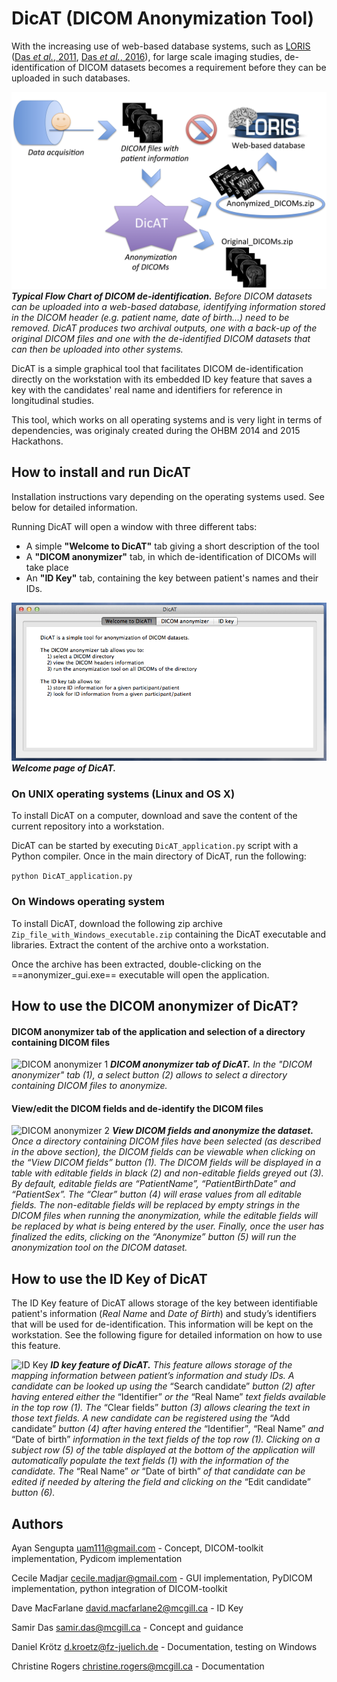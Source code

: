 # DicAT (DICOM Anonymization Tool)

With the increasing use of web-based database systems, such as [LORIS](http://www.loris.ca) ([Das *et al.*, 2011](http://journal.frontiersin.org/article/10.3389/fninf.2011.00037/full), [Das *et al.*, 2016](http://www.sciencedirect.com/science/article/pii/S1053811915008009)), for large scale imaging studies, de-identification of DICOM datasets becomes a requirement before they can be uploaded in such databases.

![Flow Chart](images/TypicFlowChartOfDICOMdeidentification.png)
***Typical Flow Chart of DICOM de-identification.*** *Before DICOM datasets can be uploaded into a web-based database, identifying information stored in the DICOM header (e.g. patient name, date of birth...) need to be removed. DicAT produces two archival outputs, one with a back-up of the original DICOM files and one with the de-identified DICOM datasets that can then be uploaded into other systems.* 

DicAT is a simple graphical tool that facilitates DICOM de-identification directly on the workstation with its embedded ID key feature that saves a key with the candidates' real name and identifiers for reference in longitudinal studies. 

This tool, which works on all operating systems and is very light in terms of dependencies, was originaly created during the OHBM 2014 and 2015 Hackathons. 


## How to install and run DicAT

Installation instructions vary depending on the operating systems used. See below for detailed information.

Running DicAT will open a window with three different tabs:

* A simple **"Welcome to DicAT"** tab giving a short description of the tool
* A **"DICOM anonymizer"** tab, in which de-identification of DICOMs will take place 
* An **"ID Key"** tab, containing the key between patient's names and their IDs.

![Welcome page](images/Welcome_DicAT.png)
***Welcome page of DicAT.***

### On UNIX operating systems (Linux and OS X) 

To install DicAT on a computer, download and save the content of the current repository into a workstation.

DicAT can be started by executing `DicAT_application.py` script with a Python compiler. Once in the main directory of DicAT, run the following:

```python DicAT_application.py```

### On Windows operating system

To install DicAT, download the following zip archive `Zip_file_with_Windows_executable.zip` containing the DicAT executable and libraries. Extract the content of the archive onto a workstation.

Once the archive has been extracted, double-clicking on the ==anonymizer_gui.exe== executable will open the application.

## How to use the DICOM anonymizer of DicAT?

#### DICOM anonymizer tab of the application and selection of a directory containing DICOM files

![DICOM anonymizer 1](images/DICOM_anonymizer1.png)
***DICOM anonymizer tab of DicAT.*** *In the "DICOM anonymizer" tab (1), a select button (2) allows to select a directory containing DICOM files to anonymize.*

#### View/edit the DICOM fields and de-identify the DICOM files

![DICOM anonymizer 2](images/DICOM_anonymizer2.png)
***View DICOM fields and anonymize the dataset.*** *Once a directory containing DICOM files have been selected (as described in the above section), the DICOM fields can be viewable when clicking on the “View DICOM fields” button (1). The DICOM fields will be displayed in a table with editable fields in black (2) and non-editable fields greyed out (3). By default, editable fields are “PatientName”, “PatientBirthDate” and “PatientSex”. The “Clear” button (4) will erase values from all editable fields. The non-editable fields will be replaced by empty strings in the DICOM files when running the anonymization, while the editable fields will be replaced by what is being entered by the user. Finally, once the user has finalized the edits, clicking on the “Anonymize” button (5) will run the anonymization tool on the DICOM dataset.*


## How to use the ID Key of DicAT

The ID Key feature of DicAT allows storage of the key between identifiable patient's information (*Real Name* and *Date of Birth*) and study’s identifiers that will be used for de-identification. This information will be kept on the workstation. See the following figure for detailed information on how to use this feature.

![ID Key](images/ID_Mapper.png)
***ID key feature of DicAT.*** *This feature allows storage of the mapping information between patient’s information and study IDs. A candidate can be looked up using the* “Search candidate” *button (2) after having entered either the* “Identifier” *or the* “Real Name” *text fields available in the top row (1). The* “Clear fields” *button (3) allows clearing the text in those text fields. A new candidate can be registered using the* “Add candidate” *button (4) after having entered the* “Identifier”*,* “Real Name” *and* “Date of birth” *information in the text fields of the top row (1). Clicking on a subject row (5) of the table displayed at the bottom of the application will automatically populate the text fields (1) with the information of the candidate. The* “Real Name” *or* “Date of birth” *of that candidate can be edited if needed by altering the field and clicking on the* “Edit candidate” *button (6).*


## Authors

Ayan Sengupta <uam111@gmail.com>              - Concept, DICOM-toolkit implementation, Pydicom implementation   

Cecile Madjar <cecile.madjar@gmail.com>       - GUI implementation, PyDICOM implementation, python integration of DICOM-toolkit

Dave MacFarlane <david.macfarlane2@mcgill.ca> - ID Key

Samir Das <samir.das@mcgill.ca>               - Concept and guidance

Daniel Krötz <d.kroetz@fz-juelich.de>         - Documentation, testing on Windows

Christine Rogers <christine.rogers@mcgill.ca> - Documentation
